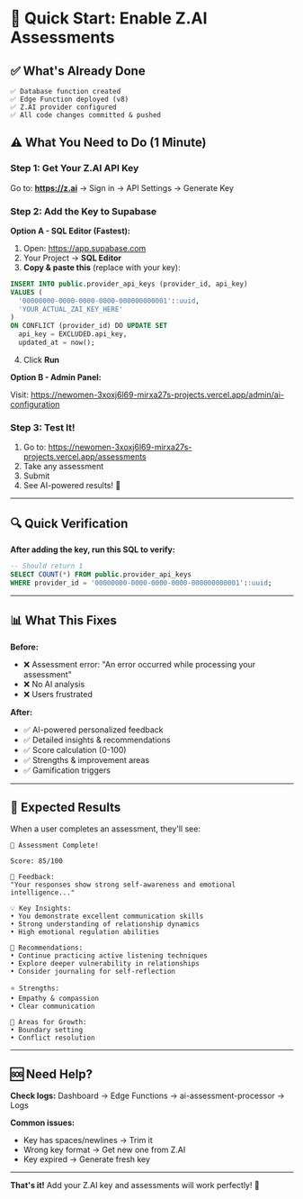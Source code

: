 # 🚀 Quick Start: Enable Z.AI Assessments

## ✅ What's Already Done

```
✅ Database function created
✅ Edge Function deployed (v8)
✅ Z.AI provider configured
✅ All code changes committed & pushed
```

## ⚠️ What You Need to Do (1 Minute)

### **Step 1: Get Your Z.AI API Key**

Go to: **https://z.ai** → Sign in → API Settings → Generate Key

### **Step 2: Add the Key to Supabase**

**Option A - SQL Editor (Fastest):**

1. Open: https://app.supabase.com
2. Your Project → **SQL Editor**
3. **Copy & paste this** (replace with your key):

```sql
INSERT INTO public.provider_api_keys (provider_id, api_key)
VALUES (
  '00000000-0000-0000-0000-000000000001'::uuid, 
  'YOUR_ACTUAL_ZAI_KEY_HERE'
)
ON CONFLICT (provider_id) DO UPDATE SET
  api_key = EXCLUDED.api_key,
  updated_at = now();
```

4. Click **Run**

**Option B - Admin Panel:**

Visit: https://newomen-3xoxj6l69-mirxa27s-projects.vercel.app/admin/ai-configuration

### **Step 3: Test It!**

1. Go to: https://newomen-3xoxj6l69-mirxa27s-projects.vercel.app/assessments
2. Take any assessment
3. Submit
4. See AI-powered results! 🎉

---

## 🔍 Quick Verification

**After adding the key, run this SQL to verify:**

```sql
-- Should return 1
SELECT COUNT(*) FROM public.provider_api_keys 
WHERE provider_id = '00000000-0000-0000-0000-000000000001'::uuid;
```

---

## 📊 What This Fixes

**Before:**
- ❌ Assessment error: "An error occurred while processing your assessment"
- ❌ No AI analysis
- ❌ Users frustrated

**After:**
- ✅ AI-powered personalized feedback
- ✅ Detailed insights & recommendations
- ✅ Score calculation (0-100)
- ✅ Strengths & improvement areas
- ✅ Gamification triggers

---

## 🎯 Expected Results

When a user completes an assessment, they'll see:

```
🎉 Assessment Complete!

Score: 85/100

💬 Feedback:
"Your responses show strong self-awareness and emotional intelligence..."

💡 Key Insights:
• You demonstrate excellent communication skills
• Strong understanding of relationship dynamics
• High emotional regulation abilities

📝 Recommendations:
• Continue practicing active listening techniques
• Explore deeper vulnerability in relationships
• Consider journaling for self-reflection

⭐ Strengths:
• Empathy & compassion
• Clear communication

🎯 Areas for Growth:
• Boundary setting
• Conflict resolution
```

---

## 🆘 Need Help?

**Check logs:**
Dashboard → Edge Functions → ai-assessment-processor → Logs

**Common issues:**
- Key has spaces/newlines → Trim it
- Wrong key format → Get new one from Z.AI
- Key expired → Generate fresh key

---

**That's it!** Add your Z.AI key and assessments will work perfectly! 🚀

